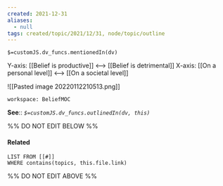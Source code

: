 ```yaml
---
created: 2021-12-31 
aliases:
  - null
tags: created/topic/2021/12/31, node/topic/outline
---
```

`$=customJS.dv_funcs.mentionedIn(dv)`

Y-axis: [[Belief is productive]] <--> [[Belief is detrimental]]
X-axis: [[On a personal level]] <--> [[On a societal level]]

![[Pasted image 20220112210513.png]]

```juggl
workspace: BeliefMOC
```

**See**::
*`$=customJS.dv_funcs.outlinedIn(dv, this)`*

%% DO NOT EDIT BELOW %%
#### Related 
```dataview
LIST FROM [[#]]
WHERE contains(topics, this.file.link)
```
%% DO NOT EDIT ABOVE %%
